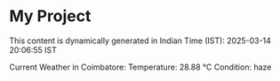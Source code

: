 # My Project

This content is dynamically generated in Indian Time (IST): 2025-03-14 20:06:55 IST


Current Weather in Coimbatore:
Temperature: 28.88 °C
Condition: haze
